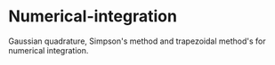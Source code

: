 # Numerical-integration
Gaussian quadrature, Simpson's method and trapezoidal method's for numerical integration.
